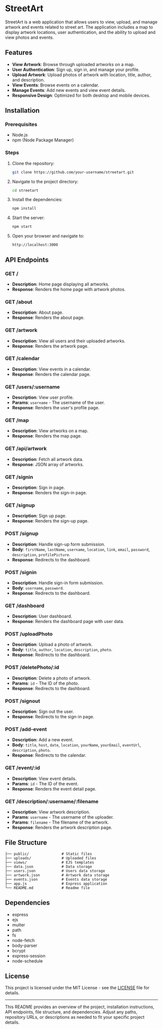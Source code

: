 # StreetArt

StreetArt is a web application that allows users to view, upload, and manage artwork and events related to street art. The application includes a map to display artwork locations, user authentication, and the ability to upload and view photos and events.

## Features

- **View Artwork**: Browse through uploaded artworks on a map.
- **User Authentication**: Sign up, sign in, and manage your profile.
- **Upload Artwork**: Upload photos of artwork with location, title, author, and description.
- **View Events**: Browse events on a calendar.
- **Manage Events**: Add new events and view event details.
- **Responsive Design**: Optimized for both desktop and mobile devices.

## Installation

### Prerequisites

- Node.js
- npm (Node Package Manager)

### Steps

1. Clone the repository:
   ```bash
   git clone https://github.com/your-username/streetart.git
   ```
2. Navigate to the project directory:
   ```bash
   cd streetart
   ```
3. Install the dependencies:
   ```bash
   npm install
   ```
4. Start the server:
   ```bash
   npm start
   ```
5. Open your browser and navigate to:
   ```
   http://localhost:3000
   ```

## API Endpoints

### GET /

- **Description**: Home page displaying all artworks.
- **Response**: Renders the home page with artwork photos.

### GET /about

- **Description**: About page.
- **Response**: Renders the about page.

### GET /artwork

- **Description**: View all users and their uploaded artworks.
- **Response**: Renders the artwork page.

### GET /calendar

- **Description**: View events in a calendar.
- **Response**: Renders the calendar page.

### GET /users/:username

- **Description**: View user profile.
- **Params**: `username` - The username of the user.
- **Response**: Renders the user's profile page.

### GET /map

- **Description**: View artworks on a map.
- **Response**: Renders the map page.

### GET /api/artwork

- **Description**: Fetch all artwork data.
- **Response**: JSON array of artworks.

### GET /signin

- **Description**: Sign in page.
- **Response**: Renders the sign-in page.

### GET /signup

- **Description**: Sign up page.
- **Response**: Renders the sign-up page.

### POST /signup

- **Description**: Handle sign-up form submission.
- **Body**: `firstName`, `lastName`, `username`, `location`, `link`, `email`, `password`, `description`, `profilePicture`.
- **Response**: Redirects to the dashboard.

### POST /signin

- **Description**: Handle sign-in form submission.
- **Body**: `username`, `password`.
- **Response**: Redirects to the dashboard.

### GET /dashboard

- **Description**: User dashboard.
- **Response**: Renders the dashboard page with user data.

### POST /uploadPhoto

- **Description**: Upload a photo of artwork.
- **Body**: `title`, `author`, `location`, `description`, `photo`.
- **Response**: Redirects to the dashboard.

### POST /deletePhoto/:id

- **Description**: Delete a photo of artwork.
- **Params**: `id` - The ID of the photo.
- **Response**: Redirects to the dashboard.

### POST /signout

- **Description**: Sign out the user.
- **Response**: Redirects to the sign-in page.

### POST /add-event

- **Description**: Add a new event.
- **Body**: `title`, `host`, `date`, `location`, `yourName`, `yourEmail`, `eventUrl`, `description`, `photo`.
- **Response**: Redirects to the calendar.

### GET /event/:id

- **Description**: View event details.
- **Params**: `id` - The ID of the event.
- **Response**: Renders the event detail page.

### GET /description/:username/:filename

- **Description**: View artwork description.
- **Params**: `username` - The username of the uploader.
- **Params**: `filename` - The filename of the artwork.
- **Response**: Renders the artwork description page.

## File Structure

```
├── public/               # Static files
├── uploads/              # Uploaded files
├── views/                # EJS templates
├── data.json             # Data storage
├── users.json            # Users data storage
├── artwork.json          # Artwork data storage
├── events.json           # Events data storage
├── app.js                # Express application
└── README.md             # Readme file
```

## Dependencies

- express
- ejs
- multer
- path
- fs
- node-fetch
- body-parser
- bcrypt
- express-session
- node-schedule

## License

This project is licensed under the MIT License - see the [LICENSE](LICENSE) file for details.

---

This README provides an overview of the project, installation instructions, API endpoints, file structure, and dependencies. Adjust any paths, repository URLs, or descriptions as needed to fit your specific project details.
